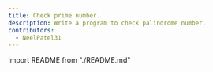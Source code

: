 ```yaml
---
title: Check prime number.
description: Write a program to check palindrome number.
contributors:
  - NeelPatel31
---
```


import README from "./README.md"

<README />